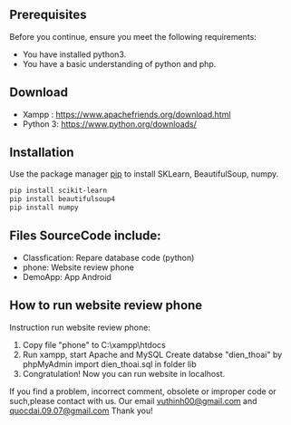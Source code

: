 ## Prerequisites

Before you continue, ensure you meet the following requirements:

* You have installed python3.
* You have a basic understanding of python and php.

## Download
* Xampp : https://www.apachefriends.org/download.html
* Python 3: https://www.python.org/downloads/

## Installation
Use the package manager [pip](https://pip.pypa.io/en/stable/) to install SKLearn, BeautifulSoup, numpy.
```bash
pip install scikit-learn
pip install beautifulsoup4
pip install numpy
```
## Files SourceCode include:
* Classfication: Repare database code (python)
* phone: Website review phone
* DemoApp: App Android

## How to run website review phone
Instruction run website review phone:
1. Copy file "phone" to C:\xampp\htdocs
2. Run xampp, start Apache and MySQL
	Create databse "dien_thoai" by phpMyAdmin
	import dien_thoai.sql in folder lib
3. Congratulation! Now you can run website in localhost.

If you find a problem, incorrect comment, obsolete or improper code or such,please contact with us. 
Our email vuthinh00@gmail.com and quocdai.09.07@gmail.com
Thank you!

